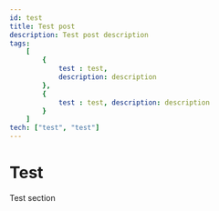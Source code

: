 ```yaml
---
id: test
title: Test post
description: Test post description
tags: 
    [
        {
            test : test, 
            description: description
        }, 
        {
            test : test, description: description
        }
    ]
tech: ["test", "test"]    
---
```


# Test
<section> Test section </section>
